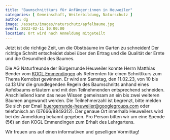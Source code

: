 ```yaml
---
title: "Baumschnittkurs für Anfänger:innen in Heuweiler"
categories: [ Gemeinschaft, Weiterbildung, Naturschutz ]
author: dg
image: /assets/images/naturschutz/apfelbaume.jpg
event: 2023-02-11 10:00:00
location: Ort wird nach Anmeldung mitgeteilt
---
```

Jetzt ist die richtige Zeit, um die Obstbäume im Garten zu schneiden! Der richtige Schnitt entscheidet dabei über den Ertrag und die Qualität der Ernte und die Gesundheit des Baumes. 

Die AG Naturfreunde der Bürgerrunde Heuweiler konnte Herrn Matthias Bender vom [KOGL Emmendingen](https://www.kogl-emmendingen.de/) als Referenten für einen Schnittkurs zum Thema Kernobst gewinnen. Er wird am Samstag, den 11.02.23, von 10 bis ca.13 Uhr die grundlegenden Regeln des Baumschnitts anhand eines Apfelbaums erläutern und mit den Teilnehmenden entsprechend schneiden. Anschließend kann das neue Wissen gemeinsam an ein bis zwei weiteren Bäumen angewandt werden. Die Teilnehmerzahl ist begrenzt, bitte melden Sie sich per Email [buergerrunde-heuweiler@googlegroups.com](mailto:buergerrunde-heuweiler@googlegroups.com) oder telefonisch an (07666/8849312). Der genaue Ort innerhalb Heuweilers wird bei der Anmeldung bekannt gegeben. Pro Person bitten wir um eine Spende (5€) an den KOGL Emmendingen zum Erhalt des Lehrgartens.

Wir freuen uns auf einen informativen und geselligen Vormittag!